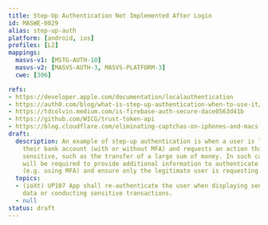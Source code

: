 ```yaml
---
title: Step-Up Authentication Not Implemented After Login
id: MASWE-0029
alias: step-up-auth
platform: [android, ios]
profiles: [L2]
mappings:
  masvs-v1: [MSTG-AUTH-10]
  masvs-v2: [MASVS-AUTH-3, MASVS-PLATFORM-3]
  cwe: [306]

refs:
- https://developer.apple.com/documentation/localauthentication
- https://auth0.com/blog/what-is-step-up-authentication-when-to-use-it/
- https://tdcolvin.medium.com/is-firebase-auth-secure-dace0563d41b
- https://github.com/WICG/trust-token-api
- https://blog.cloudflare.com/eliminating-captchas-on-iphones-and-macs-using-new-standard/
draft:
  description: An example of step-up authentication is when a user is logged into
    their bank account (with or without MFA) and requests an action that is considered
    sensitive, such as the transfer of a large sum of money. In such cases, the user
    will be required to provide additional information to authenticate their identity
    (e.g. using MFA) and ensure only the legitimate user is requesting the action.
  topics:
  - (ioXt) UP107 App shall re-authenticate the user when displaying sensitive PII
    data or conducting sensitive transactions.
  - null
status: draft
---
```


